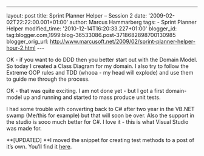 ---
layout: post
title: Sprint Planner Helper – Session 2
date: '2009-02-02T22:22:00.001+01:00'
author: Marcus Hammarberg
tags: - Sprint
Planner Helper
modified_time: '2010-12-14T16:20:33.227+01:00'
blogger_id: tag:blogger.com,1999:blog-36533086.post-3718682898700130985
blogger_orig_url: http://www.marcusoft.net/2009/02/sprint-planner-helper-hour-2.html ---

OK - if you want to do DDD then you better start out with the Domain
Model. So today I created a Class Diagram for my domain. I also try to
follow the Extreme OOP rules and TDD (whooa - my head will explode) and
use them to guide me through the process.

OK - that was quite exciting. I am not done yet - but I got a first
domain-model up and running and started to mass produce unit tests.

I had some trouble with converting back to C# after two year in the
VB.NET swamp (Me/this for example) but that will soon be over. Also the
support in the studio is sooo much better for C#. I love it - this is
what Visual Studio was made for.

**\[UPDATED\]
**I moved the snippet for creating test methods to a post of it’s own.
You’ll find it
[here](http://www.marcusoft.net/2009/02/snippet-for-creating-testmethod-in-c.html).
